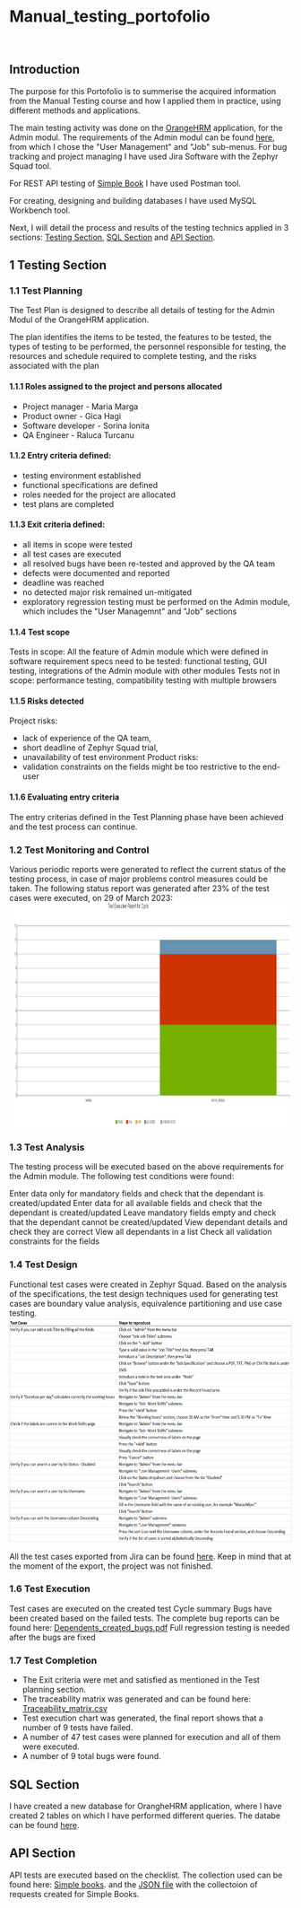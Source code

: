 # Manual_testing_portofolio
&nbsp;
## Introduction

The purpose for this Portofolio is to summerise the acquired information from the Manual Testing course and how I applied them in practice, using different methods and applications.

The main testing activity was done on the [OrangeHRM](https://opensource-demo.orangehrmlive.com/web/index.php/auth/login) application, for the Admin modul. The requirements of the Admin modul can be found [here](https://www.orangehrm.com/assets/Files/Complete-Administrative-User-Guide.pdf?url=/Files/Complete-Administrative-User-Guide.pdf.), from which I chose the "User Management" and "Job" sub-menus.
For bug tracking and project managing I have used Jira Software with the Zephyr Squad tool.

For REST API testing of [Simple Book](https://github.com/vdespa/introduction-to-postman-course/blob/main/simple-books-api.md) I have used Postman tool.

For creating, designing and building databases I have used MySQL Workbench tool.

Next, I will detail the process and results of the testing technics applied in 3 sections: [Testing Section](#1-testing-section), [SQL Section](#sql-section) and [API Section](#api-section). 

## 1 Testing Section
### 1.1 Test Planning 
The Test Plan is designed to describe all details of testing for the Admin Modul of the OrangeHRM application.

The plan identifies the items to be tested, the features to be tested, the types of testing to be performed, the personnel responsible for testing, the resources and schedule required to complete testing, and the risks associated with the plan

#### 1.1.1 Roles assigned to the project and persons allocated
- Project manager - Maria Marga
- Product owner - Gica Hagi
- Software developer - Sorina Ionita
- QA Engineer - Raluca Turcanu

#### 1.1.2 Entry criteria defined:
- testing environment established
- functional specifications are defined
- roles needed for the project are allocated
- test plans are completed

#### 1.1.3 Exit criteria defined:
- all items in scope were tested
- all test cases are executed
- all resolved bugs have been re-tested and approved by the QA team
- defects were documented and reported
- deadline was reached
- no detected major risk remained un-mitigated
- exploratory regression testing must be performed on the Admin module, which includes the "User Managemnt" and "Job" sections

#### 1.1.4 Test scope
Tests in scope: All the feature of Admin module which were defined in software requirement specs need to be tested: functional testing, GUI testing, integrations of the Admin module with other modules
Tests not in scope: performance testing, compatibility testing with multiple browsers

#### 1.1.5 Risks detected
Project risks: 
- lack of experience of the QA team, 
- short deadline of Zephyr Squad trial, 
- unavailability of test environment
Product risks: 
- validation constraints on the fields might be too restrictive to the end-user

#### 1.1.6 Evaluating entry criteria
The entry criterias defined in the Test Planning phase have been achieved and the test process can continue.

### 1.2 Test Monitoring and Control
Various periodic reports were generated to reflect the current status of the testing process, in case of major problems control measures could be taken. The following status report was generated after 23% of the test cases were executed, on 29 of March 2023:
<img src="Proiect Final/Images/Monitorin_and_control.PNG" width="700" height="400">

### 1.3 Test Analysis
The testing process will be executed based on the above requirements for the Admin module. The following test conditions were found:

Enter data only for mandatory fields and check that the dependant is created/updated
Enter data for all available fields and check that the dependant is created/updated
Leave mandatory fields empty and check that the dependant cannot be created/updated
View dependant details and check they are correct
View all dependants in a list
Check all validation constraints for the fields

### 1.4 Test Design
Functional test cases were created in Zephyr Squad. Based on the analysis of the specifications, the test design techniques used for generating test cases are boundary value analysis, equivalence partitioning and use case testing.
<img src="Proiect Final/Images/Test_cases.PNG" width="700" height="400">

 All the test cases exported from Jira can be found [here](https://github.com/RalucaTurcanu/Manual_testing_portofolio/blob/c9221403502a38a0b117d3c61dc72c1ef421344a/Proiect%20Final/Jira%20reports/Jira_ZFJ-_Test%20Cases.xlsx). Keep in mind that at the moment of the export, the project was not finished.

### 1.6 Test Execution
Test cases are executed on the created test Cycle summary
Bugs have been created based on the failed tests. The complete bug reports can be found here: [Dependents_created_bugs.pdf](https://github.com/RalucaTurcanu/Manual_testing_portofolio/blob/2508801f3049bc218c7102bc13b8bee419ecf100/Proiect%20Final/Jira%20reports/Jira_bugs.pdf)
Full regression testing is needed after the bugs are fixed

### 1.7 Test Completion
- The Exit criteria were met and satisfied as mentioned in the Test planning section.
- The traceability matrix was generated and can be found here: [Traceability_matrix.csv](https://github.com/RalucaTurcanu/Manual_testing_portofolio/blob/74b48b9215f3d18889bafe571f6ff6dc93b34878/Proiect%20Final/Jira%20reports/Jira_Traceability_Matrix.xlsx)
- Test execution chart was generated, the final report shows that a number of 9 tests have failed.
- A number of 47 test cases were planned for execution and all of them were executed.
- A number of 9 total bugs were found.



## SQL Section
I have created a new database for OrangheHRM application, where I have created 2 tables on which I have performed different queries. The databe can be found [here](https://github.com/RalucaTurcanu/Manual_testing_portofolio/blob/00852aa7485f764b2d55e33e87362ae63dcdbda2/Proiect%20Final/MySQL_OrangeHRM_database.sql).

## API Section


API tests are executed based on the checklist. The collection used can be found here: [Simple books](https://github.com/vdespa/introduction-to-postman-course/blob/main/simple-books-api.md).
and the [JSON file](https://github.com/RalucaTurcanu/Manual_testing_portofolio/blob/aae41838a8703e67c6a91511935c17be693b8c0c/Proiect%20Final/Simple%20_Book_postman_collection.json) with the collectoion of requests created for Simple Books.









